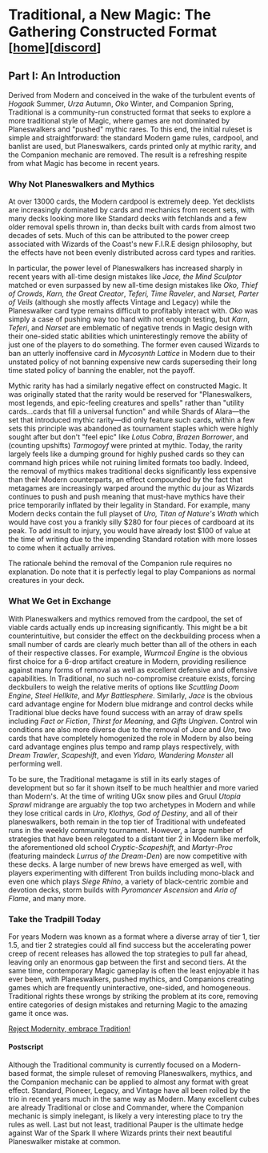 # Traditional, a New Magic: The Gathering Constructed Format<br><sub>[[home](https://traditionalmtg.github.io)][[discord](https://discordapp.com/invite/DGBwDRq)]</sub>

## Part I: An Introduction

Derived from Modern and conceived in the wake of the turbulent events of
*Hogaak* Summer, *Urza* Autumn, *Oko* Winter, and Companion Spring, Traditional
is a community-run constructed format that seeks to explore a more traditional
style of Magic, where games are not dominated by Planeswalkers and "pushed"
mythic rares. To this end, the initial ruleset is simple and straightforward:
the standard Modern game rules, cardpool, and banlist are used, but
Planeswalkers, cards printed only at mythic rarity, and the Companion mechanic
are removed. The result is a refreshing respite from what Magic has become in
recent years.

### Why Not Planeswalkers and Mythics

At over 13000 cards, the Modern cardpool is extremely deep. Yet decklists are
increasingly dominated by cards and mechanics from recent sets, with many decks
looking more like Standard decks with fetchlands and a few older removal spells
thrown in, than decks built with cards from almost two decades of sets. Much of
this can be attributed to the power creep associated with Wizards of the
Coast's new F.I.R.E design philosophy, but the effects have not been evenly
distributed across card types and rarities.

In particular, the power level of Planeswalkers has increased sharply in recent
years with all-time design mistakes like *Jace, the Mind Sculptor* matched or
even surpassed by new all-time design mistakes like *Oko, Thief of Crowds*,
*Karn, the Great Creator*, *Teferi, Time Raveler*, and *Narset, Parter of
Veils* (although she mostly affects Vintage and Legacy) while the Planeswalker
card type remains difficult to profitably interact with. *Oko* was simply a
case of pushing way too hard with not enough testing, but *Karn*, *Teferi*, and
*Narset* are emblematic of negative trends in Magic design with their one-sided
static abilities which uninterestingly remove the ability of just one of the
players to do something. The former even caused Wizards to ban an utterly
inoffensive card in *Mycosynth Lattice* in Modern due to their unstated policy
of not banning expensive new cards superseding their long time stated policy of
banning the enabler, not the payoff.

Mythic rarity has had a similarly negative effect on constructed Magic. It was
originally stated that the rarity would be reserved for "Planeswalkers, most
legends, and epic-feeling creatures and spells" rather than "utility
cards...cards that fill a universal function" and while Shards of Alara—the set
that introduced mythic rarity—did only feature such cards, within a few sets
this principle was abandoned as tournament staples which were highly sought
after but don't "feel epic" like *Lotus Cobra*, *Brazen Borrower*, and
(counting upshifts) *Tarmogoyf* were printed at mythic. Today, the rarity
largely feels like a dumping ground for highly pushed cards so they can command
high prices while not ruining limited formats too badly. Indeed, the removal of
mythics makes traditional decks significantly less expensive than their Modern
counterparts, an effect compounded by the fact that metagames are increasingly
warped around the mythic du jour as Wizards continues to push and push meaning
that must-have mythics have their price temporarily inflated by their legality
in Standard. For example, many Modern decks contain the full playset of *Uro,
Titan of Nature's Wrath* which would have cost you a frankly silly $280 for
four pieces of cardboard at its peak. To add insult to injury, you would have
already lost $100 of value at the time of writing due to the impending Standard
rotation with more losses to come when it actually arrives.

The rationale behind the removal of the Companion rule requires no explanation.
Do note that it is perfectly legal to play Companions as normal creatures in
your deck.

### What We Get in Exchange

With Planeswalkers and mythics removed from the cardpool, the set of viable
cards actually ends up increasing significantly. This might be a bit
counterintuitive, but consider the effect on the deckbuilding process when a
small number of cards are clearly much better than all of the others in each of
their respective classes. For example, *Wurmcoil Engine* is the obvious first
choice for a 6-drop artifact creature in Modern, providing resilience against
many forms of removal as well as excellent defensive and offensive
capabilities. In Traditional, no such no-compromise creature exists, forcing
deckbuilers to weigh the relative merits of options like *Scuttling Doom
Engine*, *Steel Hellkite*, and *Myr Battlesphere*. Similarly, *Jace* is the
obvious card advantage engine for Modern blue midrange and control decks while
Traditional blue decks have found success with an array of draw spells
including *Fact or Fiction*, *Thirst for Meaning*, and *Gifts Ungiven*. Control
win conditions are also more diverse due to the removal of *Jace* and *Uro*,
two cards that have completely homogenized the role in Modern by also being
card advantage engines plus tempo and ramp plays respectively, with *Dream
Trawler*, *Scapeshift*, and even *Yidaro, Wandering Monster* all performing
well.

To be sure, the Traditional metagame is still in its early stages of
development but so far it shown itself to be much healthier and more varied
than Modern's. At the time of writing UGx snow piles and Gruul *Utopia Sprawl*
midrange are arguably the top two archetypes in Modern and while they lose
critical cards in *Uro*, *Klothys, God of Destiny*, and all of their
planeswalkers, both remain in the top tier of Traditional with undefeated runs
in the weekly community tournament. However, a large number of strategies that
have been relegated to a distant tier 2 in Modern like merfolk, the
aforementioned old school *Cryptic*-*Scapeshift*, and *Martyr*-*Proc*
(featuring maindeck *Lurrus of the Dream-Den*) are now competitive with these
decks. A large number of new brews have emerged as well, with players
experimenting with different Tron builds including mono-black and even one
which plays *Siege Rhino*, a variety of black-centric zombie and devotion
decks, storm builds with *Pyromancer Ascension* and *Aria of Flame*, and many
more.

### Take the Tradpill Today

For years Modern was known as a format where a diverse array of tier 1, tier
1.5, and tier 2 strategies could all find success but the accelerating power
creep of recent releases has allowed the top strategies to pull far ahead,
leaving only an enormous gap between the first and second tiers. At the same
time, contemporary Magic gameplay is often the least enjoyable it has ever
been, with Planeswalkers, pushed mythics, and Companions creating games which
are frequently uninteractive, one-sided, and homogeneous. Traditional rights
these wrongs by striking the problem at its core, removing entire categories of
design mistakes and returning Magic to the amazing game it once was.

[Reject Modernity, embrace Tradition!](https://discordapp.com/invite/DGBwDRq)

#### Postscript

Although the Traditional community is currently focused on a Modern-based
format, the simple ruleset of removing Planeswalkers, mythics, and the
Companion mechanic can be applied to almost any format with great effect.
Standard, Pioneer, Legacy, and Vintage have all been roiled by the trio in
recent years much in the same way as Modern. Many excellent cubes are already
Traditional or close and Commander, where the Companion mechanic is simply
inelegant, is likely a very interesting place to try the rules as well. Last
but not least, traditional Pauper is the ultimate hedge against War of the
Spark II where Wizards prints their next beautiful Planeswalker mistake at
common.

